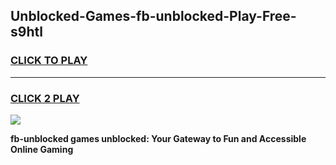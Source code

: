 
## Unblocked-Games-fb-unblocked-Play-Free-s9htl
<h3>
<a href="https://premium76.site?title=fb-unblocked&ref=21A">CLICK TO PLAY</a></h3>
<hr>

<h3>
<a href="https://premium76.site?title=fb-unblocked&ref=21A">CLICK 2 PLAY</a>
  
</h3>

<a href="https://premium76.site?title=fb-unblocked&ref=21A"><img src="https://clearcache.store/games.png"></a>


**fb-unblocked games unblocked: Your Gateway to Fun and Accessible Online Gaming**

